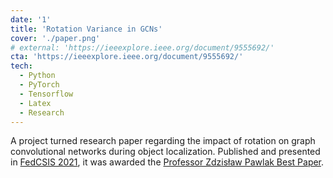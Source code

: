 ```yaml
---
date: '1'
title: 'Rotation Variance in GCNs'
cover: './paper.png'
# external: 'https://ieeexplore.ieee.org/document/9555692/'
cta: 'https://ieeexplore.ieee.org/document/9555692/'
tech:
  - Python
  - PyTorch
  - Tensorflow
  - Latex
  - Research
---
```


A project turned research paper regarding the impact of rotation on graph convolutional networks during object localization. Published and presented in [FedCSIS 2021](https://fedcsis.org/2021/), it was awarded the [Professor Zdzisław Pawlak Best Paper](https://fedcsis.org/2021/zp_award). 
